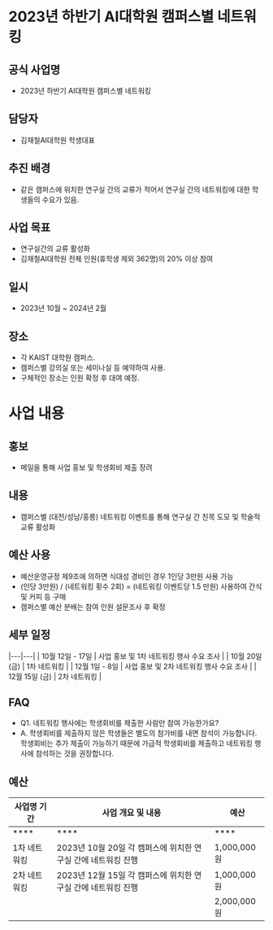 2023년 하반기 AI대학원 캠퍼스별 네트워킹
===

## 공식 사업명
- 2023년 하반기 AI대학원 캠퍼스별 네트워킹

## 담당자
- 김재철AI대학원 학생대표 

## 추진 배경
- 같은 캠퍼스에 위치한 연구실 간의 교류가 적어서 연구실 간의 네트워킹에 대한 학생들의 수요가 있음. 

## 사업 목표
- 연구실간의 교류 활성화
- 김재철AI대학원 전체 인원(휴학생 제외 362명)의 20% 이상 참여

## 일시
- 2023년 10월 ~ 2024년 2월

## 장소
- 각 KAIST 대학원 캠퍼스.
- 캠퍼스별 강의실 또는 세미나실 등 예약하여 사용.
- 구체적인 장소는 인원 확정 후 대여 예정.

# 사업 내용
## 홍보
- 메일을 통해 사업 홍보 및 학생회비 제출 장려

## 내용
- 캠퍼스별 (대전/성남/홍릉) 네트워킹 이벤트를 통해 연구실 간 친목 도모 및 학술적 교류 활성화

## 예산 사용
- 예산운영규정 제9조에 의하면 식대성 경비인 경우 1인당 3만원 사용 가능
- (인당 3만원) / (네트워킹 횟수 2회) = (네트워킹 이벤트당 1.5 만원) 사용하여 간식 및 커피 등 구매
- 캠퍼스별 예산 분배는 참여 인원 설문조사 후 확정

## 세부 일정
|---|---|
|  10월 12일 - 17일 |  사업 홍보 및 1차 네트워킹 행사 수요 조사 |
|  10월 20일 (금) |  1차 네트워킹  |
| 12월 1일 - 8일  | 사업 홍보 및 2차 네트워킹 행사 수요 조사  |
|  12월 15일 (금) | 2차 네트워킹  |


## FAQ
- Q1. 네트워킹 행사에는 학생회비를 제출한 사람만 참여 가능한가요? 
- A. 학생회비를 제출하지 않은 학생들은 별도의 참가비를 내면 참석이 가능합니다. 학생회비는 추가 제출이 가능하기 때문에 가급적 학생회비를 제출하고 네트워킹 행사에 참석하는 것을 권장합니다. 

## 예산
|  사업명	기간    |   사업 개요 및 내용   |   예산   |
|------|------|------|
| **** | **** | **** |
|   1차 네트워킹   |  2023년 10월 20일	각 캠퍼스에 위치한 연구실 간에 네트워킹 진행    |   1,000,000원   |
|   2차 네트워킹   |   2023년 12월 15일	각 캠퍼스에 위치한 연구실 간에 네트워킹 진행   |    1,000,000원  |
|      |      |   2,000,000원   |

